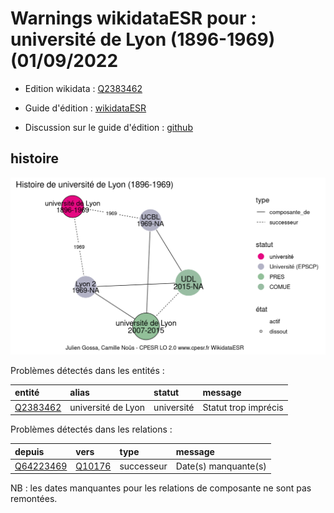 Warnings wikidataESR pour : université de Lyon (1896-1969)(01/09/2022
================

- Edition wikidata : [Q2383462](https://www.wikidata.org/wiki/Q2383462)
- Guide d'édition : [wikidataESR](https://github.com/cpesr/wikidataESR/)

- Discussion sur le guide d'édition : [github](https://github.com/cpesr/wikidataESR/issues)



## histoire 

![Graphique non généré](Q2383462-histoire.png) 

Problèmes détectés dans les entités :

|entité                                             |alias              |statut     |message              |
|:--------------------------------------------------|:------------------|:----------|:--------------------|
|[Q2383462](https://www.wikidata.org/wiki/Q2383462) |université de Lyon |université |Statut trop imprécis |

Problèmes détectés dans les relations :

|depuis                                               |vers                                           |type       |message              |
|:----------------------------------------------------|:----------------------------------------------|:----------|:--------------------|
|[Q64223469](https://www.wikidata.org/wiki/Q64223469) |[Q10176](https://www.wikidata.org/wiki/Q10176) |successeur |Date(s) manquante(s) |

NB : les dates manquantes pour les relations de composante ne sont pas remontées. 

